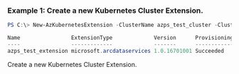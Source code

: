 ### Example 1: Create a new Kubernetes Cluster Extension.
```powershell
PS C:\> New-AzKubernetesExtension -ClusterName azps_test_cluster -ClusterType ConnectedClusters -Name azps_test_extension -ResourceGroupName azps_test_group -ExtensionType Microsoft.Arcdataservices

Name                ExtensionType             Version      ProvisioningState AutoUpgradeMinorVersion ReleaseTrain ResourceGroupName
----                -------------             -------      ----------------- ----------------------- ------------ -----------------
azps_test_extension microsoft.arcdataservices 1.0.16701001 Succeeded         True                    Stable       azps_test_group
```

Create a new Kubernetes Cluster Extension.
